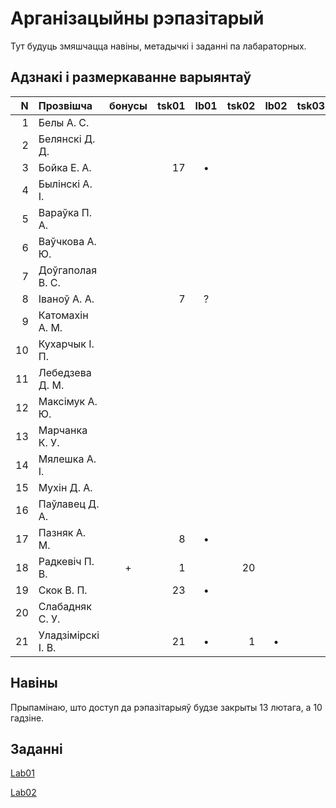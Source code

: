 # Арганізацыйны рэпазітарый

Тут будуць змяшчацца навіны, метадычкі і заданні па лабараторных.

## Адзнакі і размеркаванне варыянтаў


|N  |Прозвішча         |бонусы|tsk01|lb01|tsk02|lb02|tsk03|lb03|tsk04|lb04|
|--:|:-----------------|:----:|----:|:--:|----:|:--:|----:|:--:|----:|:--:|
|  1|Белы А. С.        |      |     |    |     |    |     |    |     |    |
|  2|Белянскі Д. Д.    |      |     |    |     |    |     |    |     |    |
|  3|Бойка Е. А.       |      |17   |•   |     |    |     |    |     |    |
|  4|Былінскі А. І.    |      |     |    |     |    |     |    |     |    |
|  5|Вараўка П. А.     |      |     |    |     |    |     |    |     |    |
|  6|Ваўчкова А. Ю.    |      |     |    |     |    |     |    |     |    |
|  7|Доўгаполая В. С.  |      |     |    |     |    |     |    |     |    |
|  8|Іваноў А. А.      |      |7    |?   |     |    |     |    |     |    |
|  9|Катомахін А. М.   |      |     |    |     |    |     |    |     |    |
| 10|Кухарчык І. П.    |      |     |    |     |    |     |    |     |    |
| 11|Лебедзева Д. М.   |      |     |    |     |    |     |    |     |    |
| 12|Максімук А. Ю.    |      |     |    |     |    |     |    |     |    |
| 13|Марчанка К. У.    |      |     |    |     |    |     |    |     |    |
| 14|Мялешка А. І.     |      |     |    |     |    |     |    |     |    |
| 15|Мухін Д. А.       |      |     |    |     |    |     |    |     |    |
| 16|Паўлавец Д. А.    |      |     |    |     |    |     |    |     |    |
| 17|Пазняк А. М.      |      |8    |•   |     |    |     |    |     |    |
| 18|Радкевіч П. В.    |+     |1    |    |20   |    |     |    |     |    |
| 19|Скок В. П.        |      |23   |•   |     |    |     |    |     |    |
| 20|Слабадняк С. У.   |      |     |    |     |    |     |    |     |    |
| 21|Уладзімірскі І. В.|      |21   |•   |1    |•   |     |    |     |    |


## Навіны

Прыпамінаю, што доступ да рэпазітарыяў будзе закрыты 13 лютага, а 10 гадзіне.

## Заданні

[Lab01](https://github.com/BSU2013gr04Lego/Workflow/releases/download/editpolimorph/JavaLab1.pdf)

[Lab02](https://github.com/BSU2013gr04Lego/Workflow/releases/download/editpolimorph/Polimorfizm.pdf)